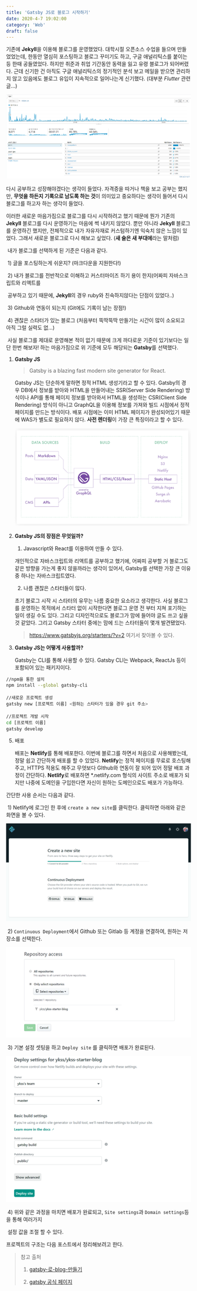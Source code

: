 ```yaml
---
title: 'Gatsby JS로 블로그 시작하기'
date: 2020-4-7 19:02:00
category: 'Web'
draft: false
---
```


기존에 **Jekyll**을 이용해 블로그를 운영했었다. 대학시절 오픈소스 수업을 들으며 만들었었는데, 한동안 열심히 포스팅하고 블로그 꾸미기도 하고, 구글 애널리틱스를 붙이는 등 한때 공들였었다. 하지만 취준과 취업 기간동안 동력을 잃고 유령 블로그가 되어버렸다. 근데 신기한 건 아직도 구글 애널리틱스의 정기적인 분석 보고 메일을 받으면 관리하지 않고 있음에도 블로그 유입이 지속적으로 일어나는게 신기했다. (대부분 _Flutter_ 관련 글...)

![google analytics](./images/image-20200407092955663.png)

다시 공부하고 성장해야겠다는 생각이 들었다. 자격증을 따거나 책을 보고 공부는 했지만, **무엇을 하든지 기록으로 남도록 하는 것**이 의미있고 중요하다는 생각이 들어서 다시 블로그를 하고자 하는 생각이 들었다.

이러한 새로운 마음가짐으로 블로그를 다시 시작하려고 했기 때문에 뭔가 기존의 **Jekyll** 블로그를 다시 운영하기는 마음에 썩 내키지 않았다. 뿐만 아니라 **Jekyll** 블로그를 운영하긴 했지만, 전체적으로 내가 자유자재로 커스텀하기엔 익숙치 않은 느낌이 있었다. 그래서 새로운 블로그로 다시 해보고 싶었다. (**새 술은 새 부대에**라는 말처럼)

​ 내가 블로그를 선택하게 된 기준은 다음과 같다.

​ 1) 글을 포스팅하는게 쉬운지? (마크다운을 지원한다!)

​ 2) 내가 블로그를 전반적으로 이해하고 커스터마이즈 하기 용이 한지(어짜피 자바스크립트와 리액트를

​ 공부하고 있기 때문에, **Jekyll**의 경우 ruby와 친숙하지않다는 단점이 있었다..)

​ 3) Github와 연동이 되는지 (Git에도 기록이 남는 장점!)

​ 4) 괜찮은 스타터가 있는 블로그 (처음부터 뚝딱뚝딱 만들기는 시간이 많이 소요되고 아직 그럴 실력도 없...)

​ 사실 블로그를 제대로 운영해본 적이 없기 때문에 크게 까다로운 기준이 있기보다는 일단 한번 해보자! 하는 마음가짐으로 위 기준에 모두 해당되는 **Gatsby**를 선택했다.

1. **Gatsby JS**

   > Gatsby is a blazing fast modern site generator for React.

   Gatsby JS는 단순하게 말하면 정적 HTML 생성기라고 할 수 있다. Gatsby의 경우 DB에서 정보를 받아와 HTML을 만들어내는 SSR(Server Side Rendering) 방식이나 API를 통해 페이지 정보를 받아와서 HTML을 생성하는 CSR(Client Side Rendering) 방식이 아니고 GraphQL을 이용해 정보를 가져와 빌드 시점에서 정적페이지를 만드는 방식이다. 배포 시점에는 이미 HTML 페이지가 완성되어있기 때문에 WAS가 별도로 필요하지 않다. **사전 렌더링**이 가장 큰 특징이라고 할 수 있다.

   ![image-20200407144255254](./images/image-20200407144255254.png)

2) **Gatsby JS의 장점은 무엇일까?**

   1. Javascript와 React를 이용하여 만들 수 있다.

   개인적으로 자바스크립트와 리액트를 공부하고 했기에, 어짜피 공부할 거 블로그도 같은 방향을 가는게 좋지 않을까라는 생각이 있어서, Gatsby를 선택한 가장 큰 이유 중 하나는 자바스크립트였다.

   2. 나름 괜찮은 스타터들이 많다.

   초기 블로그 시작 시 스타터의 유무는 나름 중요한 요소라고 생각한다. 사실 블로그를 운영하는 목적에서 스타터 없이 시작한다면 블로그 운영 전 부터 지쳐 포기하는 일이 생길 수도 있다. 그리고 디자인적으로도 블로그가 맘에 들어야 글도 쓰고 싶을 것 같았다. 그리고 Gatsby 스타터 중에는 맘에 드는 스타터들이 몇개 발견됐었다.

   > https://www.gatsbyjs.org/starters/?v=2 여기서 찾아볼 수 있다.

3. **Gatsby JS는 어떻게 사용할까?**

   Gatsby는 CLI를 통해 사용할 수 있다. Gatsby CLI는 Webpack, ReactJs 등이 포함되어 있는 패키지이다.

```bash
//npm을 통한 설치
npm install --global gatsby-cli

//새로운 프로젝트 생성
gatsby new [프로젝트 이름] <원하는 스타터가 있을 경우 git 주소>

//프로젝트 개발 시작
cd [프로젝트 이름]
gatsby develop
```

5. 배포

   배포는 **Netlify**를 통해 배포한다. 이번에 블로그를 하면서 처음으로 사용해봤는데, 정말 쉽고 간단하게 배포를 할 수 있었다. **Netlify**는 정적 페이지를 무료로 호스팅해주고, HTTPS 적용도 해주고 무엇보다 GIthub와 연동이 잘 되어 있어 정말 배포 과정이 간단하다. **Netlify**로 배포하면 \*.netlify.com 형식의 사이트 주소로 배포가 되지만 나중에 도메인을 구입한다면 자신이 원하는 도메인으로도 배포가 가능하다.

간단한 사용 순서는 다음과 같다.

​ 1) Netlify에 로그인 한 후에 `create a new site`를 클릭한다. 클릭하면 아래와 같은 화면을 볼 수 있다.

![image-20200406130622988](./images/image-20200406130622988.png)

​ 2) `Continuous Deployment`에서 Github 또는 Gitlab 등 계정을 연결하여, 원하는 저장소를 선택한다.

![image-20200406130843777](./images/image-20200406130843777.png)

​ 3) 기본 설정 셋팅을 하고 `Deploy site` 를 클릭하면 배포가 완료된다.

![image-20200406130948124](./images/image-20200406130948124.png)

​ 4) 위와 같은 과정을 마치면 배포가 완료되고, `Site settings`과 `Domain settings`등을 통해 여러가지

​ 설정 값을 조절 할 수 있다.

프로젝트의 구조는 다음 포스트에서 정리해보려고 한다.

> 참고 출처
>
> 1. [gatsby-로-blog-만들기](https://medium.com/@pks2974/gatsby-로-blog-만들기-ac3eed48e068)
>
> 2. [gatsby 공식 페이지](https://www.gatsbyjs.org/docs/)
